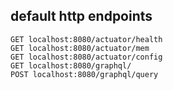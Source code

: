 ## default http endpoints


```http request
GET localhost:8080/actuator/health
GET localhost:8080/actuator/mem
GET localhost:8080/actuator/config
GET localhost:8080/graphql/
POST localhost:8080/graphql/query
```